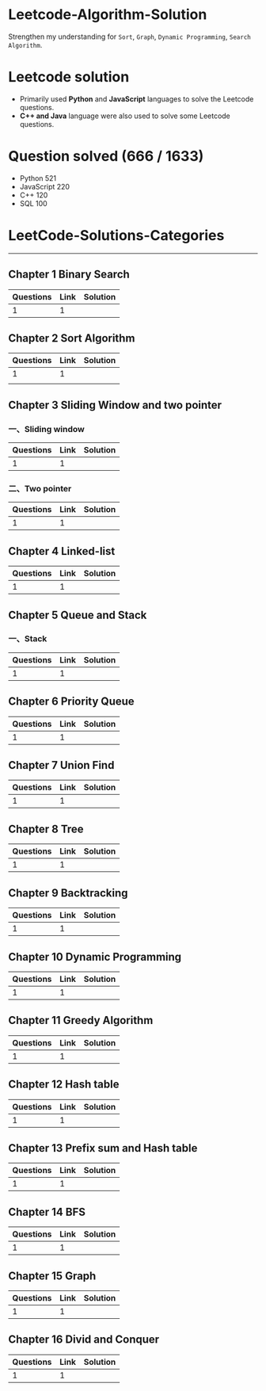 # Leetcode-Algorithm-Solution
Strengthen my understanding for `Sort`, `Graph`, `Dynamic Programming`, `Search Algorithm`. 

# Leetcode solution
  - Primarily used **Python** and **JavaScript** languages to solve the Leetcode questions.
  - **C++ and Java** language were also used to solve some Leetcode questions.

# Question solved (666 / 1633)
  - Python 521
  - JavaScript 220
  - C++ 120
  - SQL 100


# LeetCode-Solutions-Categories

---

## Chapter 1 Binary Search

| Questions | Link                                                         | Solution                                                         |
| ---- | ------------------------------------------------------------ | ------------------------------------------------------------ |
| 1  | 1 |                                                              |


## Chapter 2 Sort Algorithm

| Questions | Link                                                         | Solution                                                         |
| ---- | ------------------------------------------------------------ | ------------------------------------------------------------ |
| 1  | 1 |      
                                                            |

## Chapter 3 Sliding Window and two pointer

### 一、Sliding window

| Questions | Link                                                         | Solution                                                         |
| ---- | ------------------------------------------------------------ | ------------------------------------------------------------ |
| 1  | 1 |      

### 二、Two pointer

| Questions | Link                                                         | Solution                                                         |
| ---- | ------------------------------------------------------------ | ------------------------------------------------------------ |
| 1  | 1 |                                                               |        |

## Chapter 4 Linked-list

| Questions | Link                                                         | Solution                                                         |
| ---- | ------------------------------------------------------------ | ------------------------------------------------------------ |
| 1  | 1 |      |

## Chapter 5 Queue and Stack

### 一、Stack

| Questions | Link                                                         | Solution                                                         |
| ---- | ------------------------------------------------------------ | ------------------------------------------------------------ |
| 1  | 1 |      |

## Chapter 6 Priority Queue

| Questions | Link                                                         | Solution                                                         |
| ---- | ------------------------------------------------------------ | ------------------------------------------------------------ |
| 1  | 1 |      |

## Chapter 7 Union Find

| Questions | Link                                                         | Solution                                                         |
| ---- | ------------------------------------------------------------ | ------------------------------------------------------------ |
| 1  | 1 |      


## Chapter 8 Tree

| Questions | Link                                                         | Solution                                                         |
| ---- | ------------------------------------------------------------ | ------------------------------------------------------------ |
| 1  | 1 |      

## Chapter 9 Backtracking

| Questions | Link                                                         | Solution                                                         |
| ---- | ------------------------------------------------------------ | ------------------------------------------------------------ |
| 1  | 1 |      

## Chapter 10 Dynamic Programming

| Questions | Link                                                         | Solution                                                         |
| ---- | ------------------------------------------------------------ | ------------------------------------------------------------ |
| 1  | 1 |       |  


## Chapter 11 Greedy Algorithm

| Questions | Link                                                         | Solution                                                         |
| ---- | ------------------------------------------------------------ | ------------------------------------------------------------ |
| 1  | 1 |       |  

## Chapter 12 Hash table

| Questions | Link                                                         | Solution                                                         |
| ---- | ------------------------------------------------------------ | ------------------------------------------------------------ |
| 1  | 1 |      |

## Chapter 13 Prefix sum and Hash table

| Questions | Link                                                         | Solution                                                         |
| ---- | ------------------------------------------------------------ | ------------------------------------------------------------ |
| 1  | 1 |      |

## Chapter 14 BFS
| Questions | Link                                                         | Solution                                                         |
| ---- | ------------------------------------------------------------ | ------------------------------------------------------------ |
| 1  | 1 |      |


## Chapter 15 Graph

| Questions | Link                                                         | Solution                                                         |
| ---- | ------------------------------------------------------------ | ------------------------------------------------------------ |
| 1  | 1 |                                                          |

## Chapter 16 Divid and Conquer

| Questions | Link                                                         | Solution                                                         |
| ---- | ------------------------------------------------------------ | ------------------------------------------------------------ |
| 1  | 1 |      |



